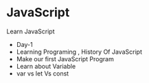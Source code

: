 # JavaScript
Learn JavaScript 
- Day-1 
- Learning Programing , History Of JavaScript 
- Make our first JavaScript Program
- Learn about Variable
- var vs let Vs const
